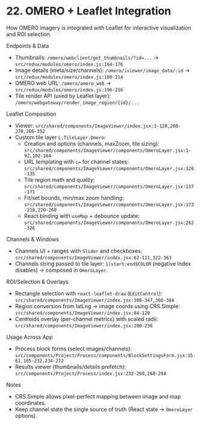 # 22. OMERO + Leaflet Integration

How OMERO imagery is integrated with Leaflet for interactive visualization and ROI selection.

Endpoints & Data
- Thumbnails: `/omero/webclient/get_thumbnails/?id=...` → `src/redux/modules/omero/index.js:164-176`
- Image details (meta/size/channels): `/omero/iviewer/image_data/:id` → `src/redux/modules/omero/index.js:180-214`
- OMERO web URL: `/omero/omero_web` → `src/redux/modules/omero/index.js:196-216`
- Tile render API (used by Leaflet layer): `/omero/webgateway/render_image_region/{id}/...`

Leaflet Composition
- Viewer: `src/shared/components/ImageViewer/index.jsx:1-120,200-270,286-352`
- Custom tile layer `L.TileLayer.Omero`:
  - Creation and options (channels, maxZoom, tile sizing): `src/shared/components/ImageViewer/components/OmeroLayer.jsx:1-92,102-164`
  - URL templating with `c=` for channel states: `src/shared/components/ImageViewer/components/OmeroLayer.jsx:126-135`
  - Tile region math and quality: `src/shared/components/ImageViewer/components/OmeroLayer.jsx:137-171`
  - Fit/set bounds, min/max zoom handling: `src/shared/components/ImageViewer/components/OmeroLayer.jsx:173-218,220-260`
  - React binding with `useMap` + debounce update: `src/shared/components/ImageViewer/components/OmeroLayer.jsx:262-326`

Channels & Windows
- Channels UI + ranges with `Slider` and checkboxes: `src/shared/components/ImageViewer/index.jsx:62-111,322-363`
- Channels string passed to tile layer: `1|start:end$COLOR` (negative index disables) → composed in `OmeroLayer`.

ROI/Selection & Overlays
- Rectangle selection with `react-leaflet-draw` (`EditControl`): `src/shared/components/ImageViewer/index.jsx:308-347,360-384`
- Region conversion from latLng → image coords using CRS.Simple: `src/shared/components/ImageViewer/index.jsx:84-120`
- Centroids overlay (per-channel metrics) with scaled radii: `src/shared/components/ImageViewer/index.jsx:200-236`

Usage Across App
- Process block forms (select images/channels): `src/components/Project/Process/components/BlockSettingsForm.jsx:35-61,165-232,234-272`
- Results viewer (thumbnails/details prefetch): `src/components/Project/Process/index.jsx:232-260,268-294`

Notes
- CRS.Simple allows pixel-perfect mapping between image and map coordinates.
- Keep channel state the single source of truth (React state → `OmeroLayer` options).

